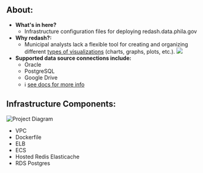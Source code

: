 ## About:
* **What's in  here?**
    * Infrastructure configuration files for deploying redash.data.phila.gov
* **Why redash?:**
    * Municipal analysts lack a flexible tool for creating and organizing different [types of visualizations](https://redash.io/help/visualization/visualization.html#viz_types) (charts, graphs, plots, etc.).
![](http://i.imgur.com/q90MPmR.png)
* **Supported data source connections include:**
    * Oracle
    * PostgreSQL
    * Google Drive
    *  :information_source: [see docs for more info](https://redash.io/help-onpremise/setup/supported-data-sources-options-reqs.html)

## Infrastructure Components:

![Project Diagram](http://i.imgur.com/be9wwvc.png)

* VPC
* Dockerfile
* ELB
* ECS
* Hosted Redis Elasticache
* RDS Postgres
